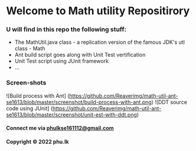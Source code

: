 # Welcome to Math utility Repositirory

### U will find in this repo the following stuff:

* The MathUtil.java class - a replication version of the famous JDK's utl class - Math
* Ant build script goes along with Unit Test vertification 
* Unit Test script using JUnit framework
* ...

### Screen-shots

![Build process with Ant] (https://github.com/Reaverimg/math-util-ant-se1613/blob/master/screenshot/build-process-with-ant.png)
![DDT source code using JUnit] (https://github.com/Reaverimg/math-util-ant-se1613/blob/master/screenshot/unit-est-with-ddt.png)


#### Connect me via phulkse161112@gmail.com
#### Copyright &#169; 2022 phu.lk